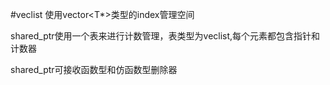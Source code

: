 #veclist 使用vector<T*>类型的index管理空间

shared_ptr使用一个表来进行计数管理，表类型为veclist,每个元素都包含指针和计数器

shared_ptr可接收函数型和仿函数型删除器